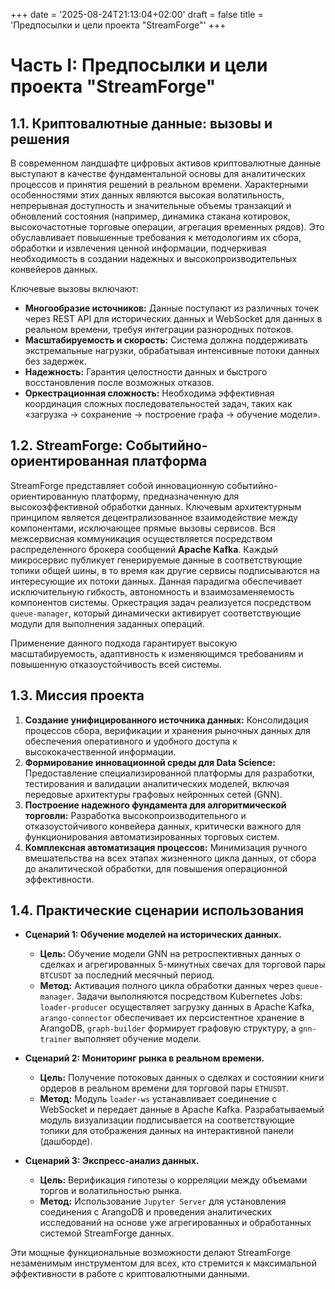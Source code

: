 +++
date = '2025-08-24T21:13:04+02:00'
draft = false
title = 'Предпосылки и цели проекта "StreamForge"'
+++

# Часть I: Предпосылки и цели проекта "StreamForge"

## 1.1. Криптовалютные данные: вызовы и решения

В современном ландшафте цифровых активов криптовалютные данные выступают в качестве фундаментальной основы для аналитических процессов и принятия решений в реальном времени. Характерными особенностями этих данных являются высокая волатильность, непрерывная доступность и значительные объемы транзакций и обновлений состояния (например, динамика стакана котировок, высокочастотные торговые операции, агрегация временных рядов). Это обуславливает повышенные требования к методологиям их сбора, обработки и извлечения ценной информации, подчеркивая необходимость в создании надежных и высокопроизводительных конвейеров данных.

Ключевые вызовы включают:
- **Многообразие источников:** Данные поступают из различных точек через REST API для исторических данных и WebSocket для данных в реальном времени, требуя интеграции разнородных потоков.
- **Масштабируемость и скорость:** Система должна поддерживать экстремальные нагрузки, обрабатывая интенсивные потоки данных без задержек.
- **Надежность:** Гарантия целостности данных и быстрого восстановления после возможных отказов.
- **Оркестрационная сложность:** Необходима эффективная координация сложных последовательностей задач, таких как «загрузка -> сохранение -> построение графа -> обучение модели».

## 1.2. StreamForge: Событийно-ориентированная платформа

StreamForge представляет собой инновационную событийно-ориентированную платформу, предназначенную для высокоэффективной обработки данных. Ключевым архитектурным принципом является децентрализованное взаимодействие между компонентами, исключающее прямые вызовы сервисов. Вся межсервисная коммуникация осуществляется посредством распределенного брокера сообщений **Apache Kafka**. Каждый микросервис публикует генерируемые данные в соответствующие топики общей шины, в то время как другие сервисы подписываются на интересующие их потоки данных. Данная парадигма обеспечивает исключительную гибкость, автономность и взаимозаменяемость компонентов системы. Оркестрация задач реализуется посредством `queue-manager`, который динамически активирует соответствующие модули для выполнения заданных операций.

Применение данного подхода гарантирует высокую масштабируемость, адаптивность к изменяющимся требованиям и повышенную отказоустойчивость всей системы.

## 1.3. Миссия проекта

1.  **Создание унифицированного источника данных:** Консолидация процессов сбора, верификации и хранения рыночных данных для обеспечения оперативного и удобного доступа к высококачественной информации.
2.  **Формирование инновационной среды для Data Science:** Предоставление специализированной платформы для разработки, тестирования и валидации аналитических моделей, включая передовые архитектуры графовых нейронных сетей (GNN).
3.  **Построение надежного фундамента для алгоритмической торговли:** Разработка высокопроизводительного и отказоустойчивого конвейера данных, критически важного для функционирования автоматизированных торговых систем.
4.  **Комплексная автоматизация процессов:** Минимизация ручного вмешательства на всех этапах жизненного цикла данных, от сбора до аналитической обработки, для повышения операционной эффективности.

## 1.4. Практические сценарии использования

- **Сценарий 1: Обучение моделей на исторических данных.**
  - **Цель:** Обучение модели GNN на ретроспективных данных о сделках и агрегированных 5-минутных свечах для торговой пары `BTCUSDT` за последний месячный период.
  - **Метод:** Активация полного цикла обработки данных через `queue-manager`. Задачи выполняются посредством Kubernetes Jobs: `loader-producer` осуществляет загрузку данных в Apache Kafka, `arango-connector` обеспечивает их персистентное хранение в ArangoDB, `graph-builder` формирует графовую структуру, а `gnn-trainer` выполняет обучение модели.

- **Сценарий 2: Мониторинг рынка в реальном времени.**
  - **Цель:** Получение потоковых данных о сделках и состоянии книги ордеров в реальном времени для торговой пары `ETHUSDT`.
  - **Метод:** Модуль `loader-ws` устанавливает соединение с WebSocket и передает данные в Apache Kafka. Разрабатываемый модуль визуализации подписывается на соответствующие топики для отображения данных на интерактивной панели (дашборде).

- **Сценарий 3: Экспресс-анализ данных.**
  - **Цель:** Верификация гипотезы о корреляции между объемами торгов и волатильностью рынка.
  - **Метод:** Использование `Jupyter Server` для установления соединения с ArangoDB и проведения аналитических исследований на основе уже агрегированных и обработанных системой StreamForge данных.

Эти мощные функциональные возможности делают StreamForge незаменимым инструментом для всех, кто стремится к максимальной эффективности в работе с криптовалютными данными.